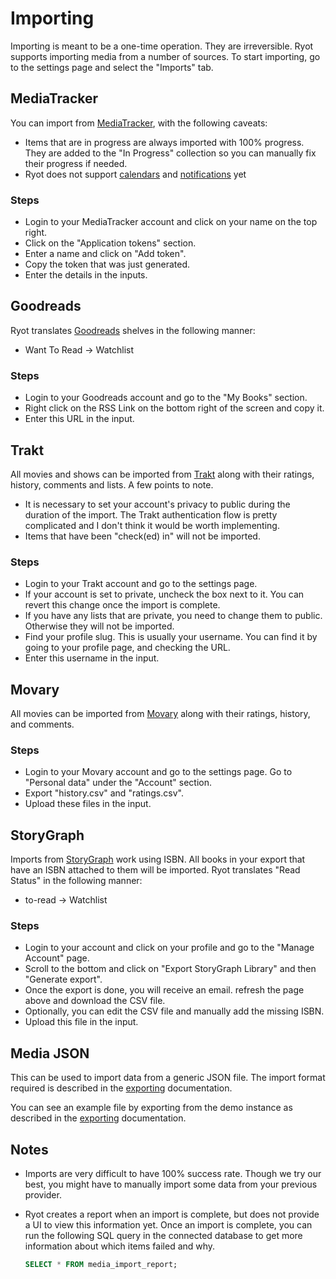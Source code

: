 # Importing

Importing is meant to be a one-time operation. They are irreversible. Ryot
supports importing media from a number of sources. To start importing, go to
the settings page and select the "Imports" tab.

## MediaTracker

You can import from [MediaTracker](https://github.com/bonukai/MediaTracker), with
the following caveats:

- Items that are in progress are always imported with 100% progress. They are
  added to the "In Progress" collection so you can manually fix their progress
  if needed.
- Ryot does not support [calendars](https://github.com/IgnisDa/ryot/issues/66)
  and [notifications](https://github.com/IgnisDa/ryot/issues/15) yet

### Steps

- Login to your MediaTracker account and click on your name on the top right.
- Click on the "Application tokens" section.
- Enter a name and click on "Add token".
- Copy the token that was just generated.
- Enter the details in the inputs.

## Goodreads

Ryot translates [Goodreads](https://www.goodreads.com/) shelves in the
following manner:

- Want To Read -> Watchlist

### Steps

- Login to your Goodreads account and go to the "My Books" section.
- Right click on the RSS Link on the bottom right of the screen and copy it.
- Enter this URL in the input.

## Trakt

All movies and shows can be imported from [Trakt](https://trakt.tv) along with
their ratings, history, comments and lists. A few points to note.

- It is necessary to set your account's privacy to public during the
  duration of the import. The Trakt authentication flow is pretty complicated
  and I don't think it would be worth implementing.
- Items that have been "check(ed) in" will not be imported.

### Steps

- Login to your Trakt account and go to the settings page.
- If your account is set to private, uncheck the box next to it. You can revert
  this change once the import is complete.
- If you have any lists that are private, you need to change them to public.
  Otherwise they will not be imported.
- Find your profile slug. This is usually your username. You can find it by
  going to your profile page, and checking the URL.
- Enter this username in the input.

## Movary

All movies can be imported from [Movary](https://movary.org) along with
their ratings, history, and comments.
  
### Steps

- Login to your Movary account and go to the settings page. Go to "Personal data"
  under the "Account" section.
- Export "history.csv" and "ratings.csv".
- Upload these files in the input.

## StoryGraph

Imports from [StoryGraph](https://thestorygraph.com) work using ISBN. All books
in your export that have an ISBN attached to them will be imported. Ryot
translates "Read Status" in the following manner:

- to-read -> Watchlist

### Steps

- Login to your account and click on your profile and go to the "Manage Account"
  page.
- Scroll to the bottom and click on "Export StoryGraph Library" and then
  "Generate export".
- Once the export is done, you will receive an email. refresh the page above and
  download the CSV file.
- Optionally, you can edit the CSV file and manually add the missing ISBN.
- Upload this file in the input.

## Media JSON

This can be used to import data from a generic JSON file. The import format
required is described in the [exporting](guides/exporting.md#type-definition)
documentation.

You can see an example file by exporting from the demo instance as described
in the [exporting](guides/exporting.md) documentation.

## Notes

- Imports are very difficult to have 100% success rate. Though we try our best,
  you might have to manually import some data from your previous provider.
- Ryot creates a report when an import is complete, but does not provide a UI
  to view this information yet. Once an import is complete, you can run the
  following SQL query in the connected database to get more information about
  which items failed and why.

  ```sql
  SELECT * FROM media_import_report;
  ```
